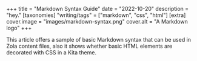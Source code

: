 +++
title = "Markdown Syntax Guide" 
date = "2022-10-20" 
description = "hey." 
[taxonomies] 
"writing/tags" = ["markdown", "css", "html"] 
[extra] 
cover.image = "images/markdown-syntax.png" 
cover.alt = "A Markdown logo" 
+++

This article offers a sample of basic Markdown syntax that can be used in Zola content files, also it shows whether basic HTML elements are decorated with CSS in a Kita theme.


